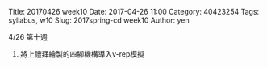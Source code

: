 Title: 20170426 week10
Date: 2017-04-26 11:00
Category: 40423254
Tags: syllabus, w10
Slug: 2017spring-cd week10
Author: yen

4/26 第十週

1. 將上禮拜繪製的四腳機構導入v-rep模擬

<!-- PELICAN_END_SUMMARY -->


